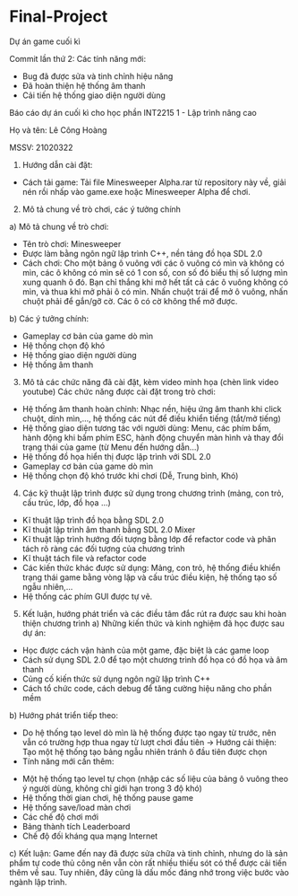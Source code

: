 # Final-Project
Dự án game cuối kì

Commit lần thứ 2:
Các tính năng mới: 
- Bug đã được sửa và tinh chỉnh hiệu năng
- Đã hoàn thiện hệ thống âm thanh
- Cải tiến hệ thống giao diện người dùng

Báo cáo dự án cuối kì cho học phần INT2215 1 - Lập trình nâng cao

Họ và tên: Lê Công Hoàng

MSSV: 21020322
1. Hướng dẫn cài đặt:
- Cách tải game: Tải file Minesweeper Alpha.rar từ repository này về, giải nén rồi nhấp vào game.exe hoặc Minesweeper Alpha để chơi.
2. Mô tả chung về trò chơi, các ý tưởng chính

a) Mô tả chung về trò chơi:

+ Tên trò chơi: Minesweeper
+ Được làm bằng ngôn ngữ lập trình C++, nền tảng đồ họa SDL 2.0
+ Cách chơi: Cho một bảng ô vuông với các ô vuông có mìn và không có mìn, các ô không có mìn sẽ có 1 con số, con số đó biểu thị số lượng mìn xung quanh ô đó. Bạn chỉ thắng khi mở hết tất cả các ô vuông không có mìn, và thua khi mở phải ô có mìn. Nhấn chuột trái để mở ô vuông, nhấn chuột phải để gắn/gỡ cờ. Các ô có cờ không thể mở được.

b) Các ý tưởng chính:
+ Gameplay cơ bản của game dò mìn
+ Hệ thống chọn độ khó
+ Hệ thống giao diện người dùng
+ Hệ thống âm thanh
3. Mô tả các chức năng đã cài đặt, kèm video minh họa (chèn link video youtube)
 Các chức năng được cài đặt trong trò chơi:
+ Hệ thống âm thanh hoàn chỉnh: Nhạc nền, hiệu ứng âm thanh khi click chuột, dính mìn,..., hệ thống các nút để điều khiển tiếng (tắt/mở tiếng)
+ Hệ thống giao diện tương tác với người dùng: Menu, các phím bấm, hành động khi bấm phím ESC, hành động chuyển màn hình và thay đổi trạng thái của game (từ Menu đến hướng dẫn...)
+ Hệ thống đồ họa hiển thị được lập trình với SDL 2.0
+ Gameplay cơ bản của game dò mìn
+ Hệ thống chọn độ khó trước khi chơi (Dễ, Trung bình, Khó)
4. Các kỹ thuật lập trình được sử dụng trong chương trình (mảng, con trỏ, cấu trúc, lớp, đồ họa ...)
+ Kĩ thuật lập trình đồ họa bằng SDL 2.0
+ Kĩ thuật lập trình âm thanh bằng SDL 2.0 Mixer
+ Kĩ thuật lập trình hướng đối tượng bằng lớp để refactor code và phân tách rõ ràng các đối tượng của chương trình
+ Kĩ thuật tách file và refactor code
+ Các kiến thức khác được sử dụng: Mảng, con trỏ, hệ thống điều khiển trạng thái game bằng vòng lặp và cấu trúc điều kiện, hệ thống tạo số ngẫu nhiên,...
+ Hệ thống các phím GUI được tự vẽ.
5. Kết luận, hướng phát triển và các điều tâm đắc rút ra được sau khi hoàn thiện chương trình
a) Những kiến thức và kinh nghiệm đã học được sau dự án:
+ Học được cách vận hành của một game, đặc biệt là các game loop
+ Cách sử dụng SDL 2.0 để tạo một chương trình đồ họa có đồ họa và âm thanh
+ Củng cố kiến thức sử dụng ngôn ngữ lập trình C++
+ Cách tổ chức code, cách debug để tăng cường hiệu năng cho phần mềm

b) Hướng phát triển tiếp theo:
+ Do hệ thống tạo level dò mìn là hệ thống được tạo ngay từ trước, nên vẫn có trường hợp thua ngay từ lượt chơi đầu tiên
-> Hướng cải thiện: Tạo một hệ thống tạo bảng ngẫu nhiên tránh ô đầu tiên được chọn
+ Tính năng mới cần thêm:
* Một hệ thống tạo level tự chọn (nhập các số liệu của bảng ô vuông theo ý người dùng, không chỉ giới hạn trong 3 độ khó)
* Hệ thống thời gian chơi, hệ thống pause game
* Hệ thống save/load màn chơi
* Các chế độ chơi mới
* Bảng thành tích Leaderboard
* Chế độ đối kháng qua mạng Internet

c) Kết luận: Game đến nay đã được sửa chữa và tinh chỉnh, nhưng do là sản phẩm tự code thủ công nên vẫn còn rất nhiều thiếu sót có thể được cải tiến thêm về sau. Tuy nhiên, đây cũng là dấu mốc đáng nhớ trong việc bước vào ngành lập trình.

